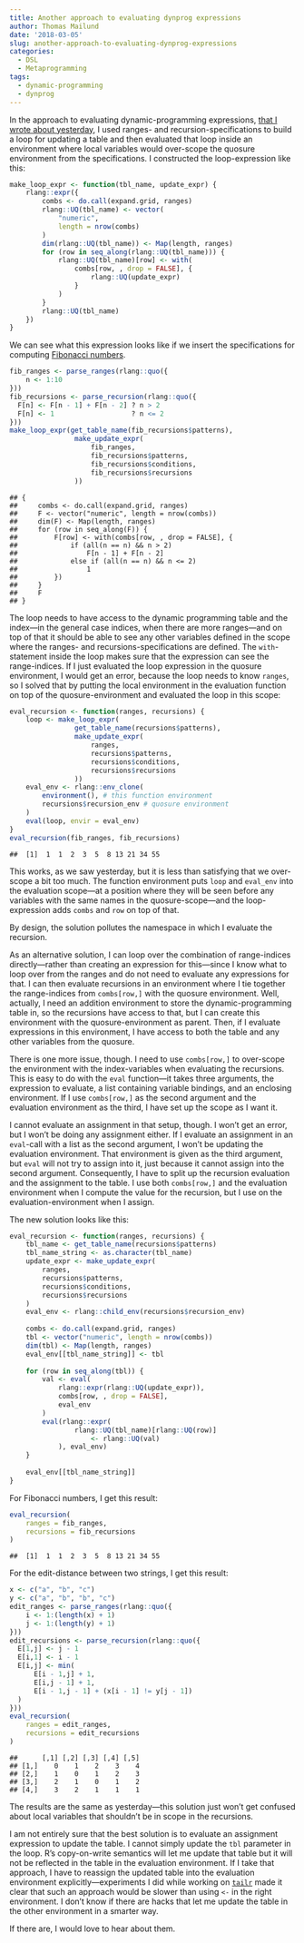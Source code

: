 ```yaml
---
title: Another approach to evaluating dynprog expressions
author: Thomas Mailund
date: '2018-03-05'
slug: another-approach-to-evaluating-dynprog-expressions
categories:
  - DSL
  - Metaprogramming
tags:
  - dynamic-programming
  - dynprog
---
```




In the approach to evaluating dynamic-programming expressions, [that I wrote about yesterday](https://mailund.github.io/r-programmer-blog/2018/03/04/evaluating-dynprog-expressions/), I used ranges- and recursion-specifications to build a loop for updating a table and then evaluated that loop inside an environment where local variables would over-scope the quosure environment from the specifications. I constructed the loop-expression like this:


```r
make_loop_expr <- function(tbl_name, update_expr) {
    rlang::expr({
        combs <- do.call(expand.grid, ranges)
        rlang::UQ(tbl_name) <- vector(
            "numeric",
            length = nrow(combs)
        )
        dim(rlang::UQ(tbl_name)) <- Map(length, ranges)
        for (row in seq_along(rlang::UQ(tbl_name))) {
            rlang::UQ(tbl_name)[row] <- with(
                combs[row, , drop = FALSE], {
                    rlang::UQ(update_expr)
                }
            )
        }
        rlang::UQ(tbl_name)
    })
}
```

We can see what this expression looks like if we insert the specifications for computing [Fibonacci numbers](https://en.wikipedia.org/wiki/Fibonacci_number).


```r
fib_ranges <- parse_ranges(rlang::quo({
    n <- 1:10
}))
fib_recursions <- parse_recursion(rlang::quo({
  F[n] <- F[n - 1] + F[n - 2] ? n > 2
  F[n] <- 1                   ? n <= 2
}))
make_loop_expr(get_table_name(fib_recursions$patterns),
                make_update_expr(
                    fib_ranges,
                    fib_recursions$patterns,
                    fib_recursions$conditions,
                    fib_recursions$recursions
                ))
```

```
## {
##     combs <- do.call(expand.grid, ranges)
##     F <- vector("numeric", length = nrow(combs))
##     dim(F) <- Map(length, ranges)
##     for (row in seq_along(F)) {
##         F[row] <- with(combs[row, , drop = FALSE], {
##             if (all(n == n) && n > 2) 
##                 F[n - 1] + F[n - 2]
##             else if (all(n == n) && n <= 2) 
##                 1
##         })
##     }
##     F
## }
```

The loop needs to have access to the dynamic programming table and the index—in the general case indices, when there are more ranges—and on top of that it should be able to see any other variables defined in the scope where the ranges- and recursions-specifications are defined. The `with`-statement inside the loop makes sure that the expression can see the range-indices. If I just evaluated the loop expression in the quosure environment, I would get an error, because the loop needs to know `ranges`, so I solved that by putting the local environment in the evaluation function on top of the quosure-environment and evaluated the loop in this scope:


```r
eval_recursion <- function(ranges, recursions) {
    loop <- make_loop_expr(
                get_table_name(recursions$patterns),
                make_update_expr(
                    ranges,
                    recursions$patterns,
                    recursions$conditions,
                    recursions$recursions
                ))
    eval_env <- rlang::env_clone(
        environment(), # this function environment
        recursions$recursion_env # quosure environment
    )
    eval(loop, envir = eval_env)
}
eval_recursion(fib_ranges, fib_recursions)
```

```
##  [1]  1  1  2  3  5  8 13 21 34 55
```

This works, as we saw yesterday, but it is less than satisfying that we over-scope a bit too much. The function environment puts `loop` and `eval_env` into the evaluation scope—at a position where they will be seen before any variables with the same names in the quosure-scope—and the loop-expression adds `combs` and `row` on top of that.

By design, the solution pollutes the namespace in which I evaluate the recursion.

As an alternative solution, I can loop over the combination of range-indices directly—rather than creating an expression for this—since I know what to loop over from the ranges and do not need to evaluate any expressions for that. I can then evaluate recursions in an environment where I tie together the range-indices from `combs[row,]` with the quosure environment. Well, actually, I need an addition environment to store the dynamic-programming table in, so the recursions have access to that, but I can create this environment with the quosure-environment as parent. Then, if I evaluate expressions in this environment, I have access to both the table and any other variables from the quosure.

There is one more issue, though. I need to use `combs[row,]` to over-scope the environment with the index-variables when evaluating the recursions. This is easy to do with the `eval` function—it takes three arguments, the expression to evaluate, a list containing variable bindings, and an enclosing environment. If I use `combs[row,]` as the second argument and the evaluation environment as the third, I have set up the scope as I want it.

I cannot evaluate an assignment in that setup, though. I won’t get an error, but I won’t be doing any assignment either. If I evaluate an assignment in an `eval`-call with a list as the second argument, I won’t be updating the evaluation environment. That environment is given as the third argument, but `eval` will not try to assign into it, just because it cannot assign into the second argument. Consequently, I have to split up the recursion evaluation and the assignment to the table. I use both `combs[row,]` and the evaluation environment when I compute the value for the recursion, but I use on the evaluation-environment when I assign.

The new solution looks like this:


```r
eval_recursion <- function(ranges, recursions) {
    tbl_name <- get_table_name(recursions$patterns)
    tbl_name_string <- as.character(tbl_name)
    update_expr <- make_update_expr(
        ranges,
        recursions$patterns,
        recursions$conditions,
        recursions$recursions
    )
    eval_env <- rlang::child_env(recursions$recursion_env)
    
    combs <- do.call(expand.grid, ranges)
    tbl <- vector("numeric", length = nrow(combs))
    dim(tbl) <- Map(length, ranges)
    eval_env[[tbl_name_string]] <- tbl
    
    for (row in seq_along(tbl)) {
        val <- eval(
            rlang::expr(rlang::UQ(update_expr)),
            combs[row, , drop = FALSE],
            eval_env
        )
        eval(rlang::expr(
                rlang::UQ(tbl_name)[rlang::UQ(row)] 
                    <- rlang::UQ(val)
            ), eval_env)
    }
    
    eval_env[[tbl_name_string]]
}
```

For Fibonacci numbers, I get this result:


```r
eval_recursion(
    ranges = fib_ranges, 
    recursions = fib_recursions
)
```

```
##  [1]  1  1  2  3  5  8 13 21 34 55
```

For the edit-distance between two strings, I get this result:


```r
x <- c("a", "b", "c")
y <- c("a", "b", "b", "c")
edit_ranges <- parse_ranges(rlang::quo({
    i <- 1:(length(x) + 1)
    j <- 1:(length(y) + 1)
}))
edit_recursions <- parse_recursion(rlang::quo({
  E[1,j] <- j - 1
  E[i,1] <- i - 1
  E[i,j] <- min(
      E[i - 1,j] + 1,
      E[i,j - 1] + 1,
      E[i - 1,j - 1] + (x[i - 1] != y[j - 1])
  )
}))
eval_recursion(
    ranges = edit_ranges, 
    recursions = edit_recursions
)
```

```
##      [,1] [,2] [,3] [,4] [,5]
## [1,]    0    1    2    3    4
## [2,]    1    0    1    2    3
## [3,]    2    1    0    1    2
## [4,]    3    2    1    1    1
```

The results are the same as yesterday—this solution just won’t get confused about local variables that shouldn’t be in scope in the recursions.

I am not entirely sure that the best solution is to evaluate an assignment expression to update the table. I cannot simply update the `tbl` parameter in the loop. R’s copy-on-write semantics will let me update that table but it will not be reflected in the table in the evaluation environment. If I take that approach, I have to reassign the updated table into the evaluation environment explicitly—experiments I did while working on [`tailr`](https://github.com/mailund/tailr) made it clear that such an approach would be slower than using `<-` in the right environment. I don’t know if there are hacks that let me update the table in the other environment in a smarter way. 

If there are, I would love to hear about them.
